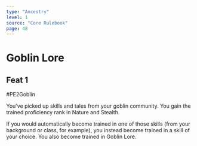 ```yaml
---
type: "Ancestry"
level: 1
source: "Core Rulebook"
page: 48
---
```

# Goblin Lore
## Feat 1
#PE2Goblin

You've picked up skills and tales from your goblin community. You gain the trained proficiency rank in Nature and Stealth.

If you would automatically become trained in one of those skills (from your background or class, for example), you instead become trained in a skill of your choice. You also become trained in Goblin Lore.